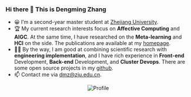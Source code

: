 ### Hi there 👋  This is Dengming Zhang

- 😀 I’m a second-year master student at [Zhejiang University](https://www.zju.edu.cn/).
- 🏆 My current research interests focus on **Affective Computing** and **AIGC**. At the same time, I have researched on the **Meta-learning** and **HCI** on the side. The publications are available at my [homepage](https://littleor.github.io/).
- 👨‍💻 By the way, I am good at combining scientific research with **engineering implementation**, and I have rich experience in **Front-end** Development, **Back-end** Development, and **Cluster Devops**. There are some open source projects in my [github](https://github.com/Littleor).
- 📫 Contact me via dmz@zju.edu.cn.

  
<p align="center"><img align="center" src="https://github-readme-stats.vercel.app/api?username=Littleor&show_icons=true" alt="Profile"/> 

  <!--
  
<h3 align="left">Languages and Tools:</h3>

<p align="left">
  <a href="https://kubernetes.io" target="_blank" rel="noreferrer"> <img
    src="https://www.vectorlogo.zone/logos/kubernetes/kubernetes-icon.svg" alt="kubernetes" width="40" height="40" />
  </a>
  <a href="https://pytorch.org/" target="_blank" rel="noreferrer"> <img
    src="https://www.vectorlogo.zone/logos/pytorch/pytorch-icon.svg" alt="pytorch" width="40" height="40" /> </a>
  <a href="https://developer.android.com" target="_blank" rel="noreferrer"> <img
    src="https://raw.githubusercontent.com/devicons/devicon/master/icons/android/android-original-wordmark.svg"
    alt="android" width="40" height="40" /> </a> <a href="https://www.arduino.cc/" target="_blank" rel="noreferrer">
  <img
    src="https://cdn.worldvectorlogo.com/logos/arduino-1.svg" alt="arduino" width="40" height="40" /> </a> <a
  href="https://babeljs.io/" target="_blank" rel="noreferrer"> <img
  src="https://www.vectorlogo.zone/logos/babeljs/babeljs-icon.svg" alt="babel" width="40" height="40" /> </a> <a
  href="https://www.gnu.org/software/bash/" target="_blank" rel="noreferrer"> <img
  src="https://www.vectorlogo.zone/logos/gnu_bash/gnu_bash-icon.svg" alt="bash" width="40" height="40" /> </a> <a
  href="https://www.blender.org/" target="_blank" rel="noreferrer"> <img
  src="https://download.blender.org/branding/community/blender_community_badge_white.svg" alt="blender" width="40"
  height="40" /> </a> <a href="https://www.cprogramming.com/" target="_blank" rel="noreferrer"> <img
  src="https://raw.githubusercontent.com/devicons/devicon/master/icons/c/c-original.svg" alt="c" width="40"
  height="40" /> </a> <a href="https://www.w3schools.com/cpp/" target="_blank" rel="noreferrer"> <img
  src="https://raw.githubusercontent.com/devicons/devicon/master/icons/cplusplus/cplusplus-original.svg" alt="cplusplus"
  width="40" height="40" /> </a> <a href="https://www.w3schools.com/css/" target="_blank" rel="noreferrer"> <img
  src="https://raw.githubusercontent.com/devicons/devicon/master/icons/css3/css3-original-wordmark.svg" alt="css3"
  width="40" height="40" /> </a> <a href="https://dart.dev" target="_blank" rel="noreferrer"> <img
  src="https://www.vectorlogo.zone/logos/dartlang/dartlang-icon.svg" alt="dart" width="40" height="40" /> </a> <a
  href="https://www.djangoproject.com/" target="_blank" rel="noreferrer"> <img
  src="https://raw.githubusercontent.com/devicons/devicon/master/icons/django/django-plain-wordmark.svg" alt="django"
  width="40" height="40" /> </a> <a href="https://www.docker.com/" target="_blank" rel="noreferrer"> <img
  src="https://raw.githubusercontent.com/devicons/devicon/master/icons/docker/docker-original-wordmark.svg" alt="docker"
  width="40" height="40" /> </a> <a href="https://www.electronjs.org" target="_blank" rel="noreferrer"> <img
  src="https://raw.githubusercontent.com/devicons/devicon/master/icons/electron/electron-original.svg" alt="electron"
  width="40" height="40" /> </a> <a href="https://expressjs.com" target="_blank" rel="noreferrer"> <img
  src="https://raw.githubusercontent.com/devicons/devicon/master/icons/express/express-original-wordmark.svg"
  alt="express" width="40" height="40" /> </a> <a href="https://www.figma.com/" target="_blank" rel="noreferrer"> <img
  src="https://www.vectorlogo.zone/logos/figma/figma-icon.svg" alt="figma" width="40" height="40" /> </a> <a
  href="https://flask.palletsprojects.com/" target="_blank" rel="noreferrer"> <img
  src="https://www.vectorlogo.zone/logos/pocoo_flask/pocoo_flask-icon.svg" alt="flask" width="40" height="40" /> </a> <a
  href="https://flutter.dev" target="_blank" rel="noreferrer"> <img
  src="https://www.vectorlogo.zone/logos/flutterio/flutterio-icon.svg" alt="flutter" width="40" height="40" /> </a> <a
  href="https://cloud.google.com" target="_blank" rel="noreferrer"> <img
  src="https://www.vectorlogo.zone/logos/google_cloud/google_cloud-icon.svg" alt="gcp" width="40" height="40" /> </a> <a
  href="https://git-scm.com/" target="_blank" rel="noreferrer"> <img
  src="https://www.vectorlogo.zone/logos/git-scm/git-scm-icon.svg" alt="git" width="40" height="40" /> </a> <a
  href="https://www.w3.org/html/" target="_blank" rel="noreferrer"> <img
  src="https://raw.githubusercontent.com/devicons/devicon/master/icons/html5/html5-original-wordmark.svg" alt="html5"
  width="40" height="40" /> </a> <a href="https://www.java.com" target="_blank" rel="noreferrer"> <img
  src="https://raw.githubusercontent.com/devicons/devicon/master/icons/java/java-original.svg" alt="java" width="40"
  height="40" /> </a> <a href="https://developer.mozilla.org/en-US/docs/Web/JavaScript" target="_blank"
                         rel="noreferrer"> <img
  src="https://raw.githubusercontent.com/devicons/devicon/master/icons/javascript/javascript-original.svg"
  alt="javascript" width="40" height="40" /> </a> <a href="https://kotlinlang.org" target="_blank" rel="noreferrer">
  <img src="https://www.vectorlogo.zone/logos/kotlinlang/kotlinlang-icon.svg" alt="kotlin" width="40" height="40" />
</a>
  <a href="https://www.linux.org/" target="_blank" rel="noreferrer"> <img
    src="https://raw.githubusercontent.com/devicons/devicon/master/icons/linux/linux-original.svg" alt="linux"
    width="40" height="40" /> </a> <a href="https://www.mathworks.com/" target="_blank" rel="noreferrer"> <img
  src="https://upload.wikimedia.org/wikipedia/commons/2/21/Matlab_Logo.png" alt="matlab" width="40" height="40" />
</a> <a href="https://www.mysql.com/" target="_blank" rel="noreferrer"> <img
  src="https://raw.githubusercontent.com/devicons/devicon/master/icons/mysql/mysql-original-wordmark.svg" alt="mysql"
  width="40" height="40" /> </a> <a href="https://nestjs.com/" target="_blank" rel="noreferrer"> <img
  src="https://raw.githubusercontent.com/devicons/devicon/master/icons/nestjs/nestjs-plain.svg" alt="nestjs"
  width="40" height="40" /> </a> <a href="https://nextjs.org/" target="_blank" rel="noreferrer"> <img
  src="https://cdn.worldvectorlogo.com/logos/nextjs-2.svg" alt="nextjs" width="40" height="40" /> </a> <a
  href="https://www.nginx.com" target="_blank" rel="noreferrer"> <img
  src="https://raw.githubusercontent.com/devicons/devicon/master/icons/nginx/nginx-original.svg" alt="nginx"
  width="40" height="40" /> </a> <a href="https://nodejs.org" target="_blank" rel="noreferrer"> <img
  src="https://raw.githubusercontent.com/devicons/devicon/master/icons/nodejs/nodejs-original-wordmark.svg"
  alt="nodejs" width="40" height="40" /> </a> <a href="https://nuxtjs.org/" target="_blank" rel="noreferrer"> <img
  src="https://www.vectorlogo.zone/logos/nuxtjs/nuxtjs-icon.svg" alt="nuxtjs" width="40" height="40" /> </a> <a
  href="https://opencv.org/" target="_blank" rel="noreferrer"> <img
  src="https://www.vectorlogo.zone/logos/opencv/opencv-icon.svg" alt="opencv" width="40" height="40" /> </a> <a
  href="https://pandas.pydata.org/" target="_blank" rel="noreferrer"> <img
  src="https://raw.githubusercontent.com/devicons/devicon/2ae2a900d2f041da66e950e4d48052658d850630/icons/pandas/pandas-original.svg"
  alt="pandas" width="40" height="40" /> </a> <a href="https://www.php.net" target="_blank" rel="noreferrer"> <img
  src="https://raw.githubusercontent.com/devicons/devicon/master/icons/php/php-original.svg" alt="php" width="40"
  height="40" /> </a> <a href="https://postman.com" target="_blank" rel="noreferrer"> <img
  src="https://www.vectorlogo.zone/logos/getpostman/getpostman-icon.svg" alt="postman" width="40" height="40" /> </a>
  <a href="https://www.python.org" target="_blank" rel="noreferrer"> <img
    src="https://raw.githubusercontent.com/devicons/devicon/master/icons/python/python-original.svg" alt="python"
    width="40" height="40" /> </a>  <a
  href="https://reactjs.org/" target="_blank" rel="noreferrer"> <img
  src="https://raw.githubusercontent.com/devicons/devicon/master/icons/react/react-original-wordmark.svg" alt="react"
  width="40" height="40" /> </a> <a href="https://reactnative.dev/" target="_blank" rel="noreferrer"> <img
  src="https://reactnative.dev/img/header_logo.svg" alt="reactnative" width="40" height="40" /> </a> <a
  href="https://redis.io" target="_blank" rel="noreferrer"> <img
  src="https://raw.githubusercontent.com/devicons/devicon/master/icons/redis/redis-original-wordmark.svg" alt="redis"
  width="40" height="40" /> </a> <a href="https://redux.js.org" target="_blank" rel="noreferrer"> <img
  src="https://raw.githubusercontent.com/devicons/devicon/master/icons/redux/redux-original.svg" alt="redux"
  width="40" height="40" /> </a> <a href="https://sass-lang.com" target="_blank" rel="noreferrer"> <img
  src="https://raw.githubusercontent.com/devicons/devicon/master/icons/sass/sass-original.svg" alt="sass" width="40"
  height="40" /> </a> <a href="https://scikit-learn.org/" target="_blank" rel="noreferrer"> <img
  src="https://upload.wikimedia.org/wikipedia/commons/0/05/Scikit_learn_logo_small.svg" alt="scikit_learn" width="40"
  height="40" /> </a> <a href="https://seaborn.pydata.org/" target="_blank" rel="noreferrer"> <img
  src="https://seaborn.pydata.org/_images/logo-mark-lightbg.svg" alt="seaborn" width="40" height="40" /> </a> <a
  href="https://www.sketch.com/" target="_blank" rel="noreferrer"> <img
  src="https://www.vectorlogo.zone/logos/sketchapp/sketchapp-icon.svg" alt="sketch" width="40" height="40" /> </a> <a
  href="https://spring.io/" target="_blank" rel="noreferrer"> <img
  src="https://www.vectorlogo.zone/logos/springio/springio-icon.svg" alt="spring" width="40" height="40" /> </a> <a
  href="https://developer.apple.com/swift/" target="_blank" rel="noreferrer"> <img
  src="https://raw.githubusercontent.com/devicons/devicon/master/icons/swift/swift-original.svg" alt="swift"
  width="40" height="40" /> </a> <a href="https://www.typescriptlang.org/" target="_blank" rel="noreferrer"> <img
  src="https://raw.githubusercontent.com/devicons/devicon/master/icons/typescript/typescript-original.svg"
  alt="typescript" width="40" height="40" /> </a> <a href="https://vuejs.org/" target="_blank" rel="noreferrer"> <img
  src="https://raw.githubusercontent.com/devicons/devicon/master/icons/vuejs/vuejs-original-wordmark.svg" alt="vuejs"
  width="40" height="40" /> </a> <a href="https://webpack.js.org" target="_blank" rel="noreferrer"> <img
  src="https://raw.githubusercontent.com/devicons/devicon/d00d0969292a6569d45b06d3f350f463a0107b0d/icons/webpack/webpack-original-wordmark.svg"
  alt="webpack" width="40" height="40" /> </a></p>


<h1 align="center"></h1>

<h3 align="left">More about me:</h3>





<p><img align="center" src="https://github-readme-streak-stats.herokuapp.com/?user=Littleor&" alt="Profile"/> </p>
![GitHub Snake Light](https://raw.githubusercontent.com/Littleor/Littleor/snake/github-contribution-grid-snake.svg#gh-light-mode-only)
![GitHub Snake Dark](https://raw.githubusercontent.com/Littleor/Littleor/snake/github-contribution-grid-snake-dark.svg#gh-dark-mode-only)
-->

<!-- <p align="center">
      <img src="https://github-readme-stats.vercel.app/api?username=Littleor&count_private=true&show_icons=true" alt="Profile"/> 
</p>

<p align="center">
      <img src="https://github-readme-streak-stats.herokuapp.com/?user=Littleor&" alt="Profile"/> 
</p>
 -->

<!-- ![Littleor's Top Langs](https://github-readme-stats.vercel.app/api/top-langs/?username=Littleor&langs_count=8) -->
